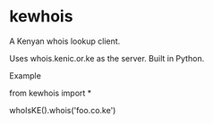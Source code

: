 # kewhois
A Kenyan whois lookup client.

Uses whois.kenic.or.ke as the server.
Built in Python.

Example

from kewhois import *

whoIsKE().whois('foo.co.ke')
